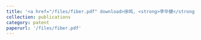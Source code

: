 ```yaml
---
title: '<a href="/files/fiber.pdf" download>徐鸣, <strong>李华健</strong>, 田蜜, 邓泽明. 一种纤维工作电极及海洋能量回收装置, 2022.09.20, 中国, CN 113098321B</a>'
collection: publications
category: patent
paperurl: '/files/fiber.pdf'
---
```

